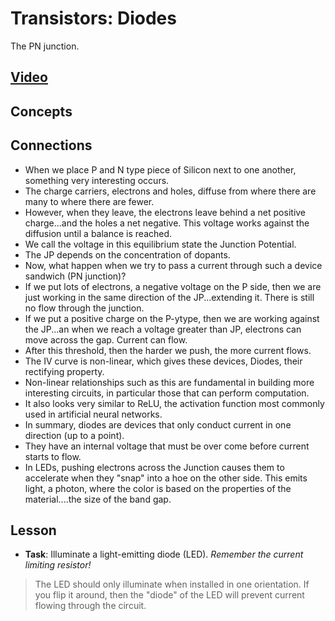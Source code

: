 # Transistors: Diodes
The PN junction.

## [Video]()

## Concepts

## Connections
- When we place P and N type piece of Silicon next to one another, something very interesting occurs.
- The charge carriers, electrons and holes, diffuse from where there are many to where there are fewer.
- However, when they leave, the electrons leave behind a net positive charge...and the holes a net negative. This voltage works against the diffusion until a balance is reached.
- We call the voltage in this equilibrium state the Junction Potential.
- The JP depends on the concentration of dopants.
- Now, what happen when we try to pass a current through such a device sandwich (PN junction)?
- If we put lots of electrons, a negative voltage on the P side, then we are just working in the same direction of the JP...extending it. There is still no flow through the junction.
- If we put a positive charge on the P-ytype, then we are working against the JP...an when we reach a voltage greater than JP, electrons can move across the gap. Current can flow.
- After this threshold, then the harder we push, the more current flows.
- The IV curve is non-linear, which gives these devices, Diodes, their rectifying property.
- Non-linear relationships such as this are fundamental in building more interesting circuits, in particular those that can perform computation. 
- It also looks very similar to ReLU, the activation function most commonly used in artificial neural networks.
- In summary, diodes are devices that only conduct current in one direction (up to a point).
- They have an internal voltage that must be over come before current starts to flow.
- In LEDs, pushing electrons across the Junction causes them to accelerate when they "snap" into a hoe on the other side. This emits light, a photon, where the color is based on the properties of the material....the size of the band gap.

## Lesson

- **Task**: Illuminate a light-emitting diode (LED). *Remember the current limiting resistor!*
> The LED should only illuminate when installed in one orientation. If you flip it around, then the "diode" of the LED will prevent current flowing through the circuit.
